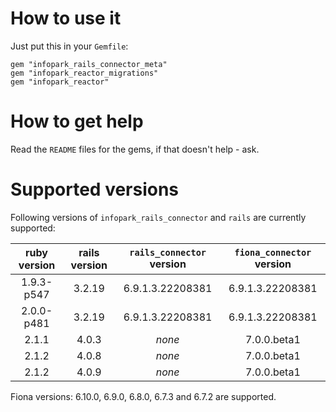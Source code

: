 # How to use it #
Just put this in your `Gemfile`:
    
    gem "infopark_rails_connector_meta"
    gem "infopark_reactor_migrations"
    gem "infopark_reactor"

# How to get help #
Read the `README` files for the gems, if that doesn't help - ask.

# Supported versions #

Following versions of `infopark_rails_connector` and `rails` are currently supported:

| ruby version | rails version | `rails_connector` version | `fiona_connector` version |
|:------------:|:-------------:|:-------------------------:|:-------------------------:|
|  1.9.3-p547  |     3.2.19    |      6.9.1.3.22208381     |      6.9.1.3.22208381     |
|  2.0.0-p481  |     3.2.19    |      6.9.1.3.22208381     |      6.9.1.3.22208381     |
|     2.1.1    |     4.0.3     |           *none*          |        7.0.0.beta1        |
|     2.1.2    |     4.0.8     |           *none*          |        7.0.0.beta1        |
|     2.1.2    |     4.0.9     |           *none*          |        7.0.0.beta1        |

Fiona versions: 6.10.0, 6.9.0, 6.8.0, 6.7.3 and 6.7.2 are supported.

